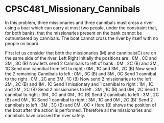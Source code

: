 # CPSC481_Missionary_Cannibals

In this problem, three missionaries and three cannibals must cross a river using a boat which can carry at most two people, under the constraint that, for both banks, that the missionaries present on the bank cannot be outnumbered by cannibals. The boat cannot cross the river by itself with no people on board.

First let us consider that both the missionaries (M) and cannibals(C) are on the same side of the river.
Left Right
Initially the positions are : 0M , 0C and 3M , 3C (B)
Now let’s send 2 Cannibals to left of bank : 0M , 2C (B) and 3M , 1C
Send one cannibal from left to right : 0M , 1C and 3M , 2C (B)
Now send the 2 remaining Cannibals to left : 0M , 3C (B) and 3M , 0C
Send 1 cannibal to the right : 0M , 2C and 3M , 1C (B)
Now send 2 missionaries to the left : 2M , 2C (B) and 1M . 1C
Send 1 missionary and 1 cannibal to right : 1M , 1C and 2M , 2C (B)
Send 2 missionaries to left : 3M , 1C (B) and 0M , 2C
Send 1 cannibal to right : 3M , 0C and 0M , 3C (B)
Send 2 cannibals to left : 3M , 2C (B) and 0M , 1C
Send 1 cannibal to right : 3M , 1C and 0M , 2C (B)’
Send 2 cannibals to left : 3M , 3C (B) and 0M , 0C
• Here (B) shows the position of the boat after the action is performed.
Therefore all the missionaries and cannibals have crossed the river safely.
